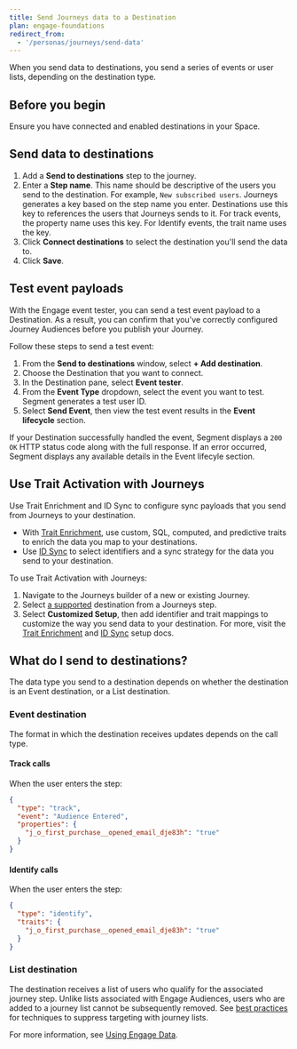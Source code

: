 ```yaml
---
title: Send Journeys data to a Destination
plan: engage-foundations
redirect_from:
  - '/personas/journeys/send-data'
---
```


When you send data to destinations, you send a series of events or user lists, depending on the destination type.

## Before you begin

Ensure you have connected and enabled destinations in your Space.

## Send data to destinations

1. Add a **Send to destinations** step to the journey.
2. Enter a **Step name**. This name should be descriptive of the users you send to the destination. For example, `New subscribed users`. Journeys generates a key based on the step name you enter. Destinations use this key to references the users that Journeys sends to it. For track events, the property name uses this key. For Identify events, the trait name uses the key.
3. Click **Connect destinations** to select the destination you'll send the data to.
4. Click **Save**.

## Test event payloads

With the Engage event tester, you can send a test event payload to a Destination. As a result, you can confirm that you've correctly configured Journey Audiences before you publish your Journey.

Follow these steps to send a test event:

1. From the **Send to destinations** window, select **+ Add destination**.
2. Choose the Destination that you want to connect.
3. In the Destination pane, select **Event tester**.
4. From the **Event Type** dropdown, select the event you want to test. Segment generates a test user ID.
5. Select **Send Event**, then view the test event results in the **Event lifecycle** section.

If your Destination successfully handled the event, Segment displays a `200 OK` HTTP status code along with the full response. If an error occurred, Segment displays any available details in the Event lifecyle section.

## Use Trait Activation with Journeys

Use Trait Enrichment and ID Sync to configure sync payloads that you send from Journeys to your destination.
-  With [Trait Enrichment](/docs/engage/trait-activation/trait-enrichment/), use custom, SQL, computed, and predictive traits to enrich the data you map to your destinations. 
- Use [ID Sync](/docs/engage/trait-activation/id-sync/) to select identifiers and a sync strategy for the data you send to your destination.

To use Trait Activation with Journeys:
1. Navigate to the Journeys builder of a new or existing Journey. 
2. Select [a supported](/docs/engage/trait-activation/trait-activation-setup/#set-up-a-destination) destination from a Journeys step.
3. Select **Customized Setup**, then add identifier and trait mappings to customize the way you send data to your destination. For more, visit the [Trait Enrichment](/docs/engage/trait-activation/trait-enrichment/#customized-setup/) and [ID Sync](/docs/engage/trait-activation/id-sync/#customized-setup/) setup docs.


## What do I send to destinations?

The data type you send to a destination depends on whether the destination is an Event destination, or a List destination.

### Event destination

The format in which the destination receives updates depends on the call type.

#### Track calls

When the user enters the step:

```json
{
  "type": "track",
  "event": "Audience Entered",
  "properties": {
    "j_o_first_purchase__opened_email_dje83h": "true"
  }
}
```

#### Identify calls

When the user enters the step:

```json
{
  "type": "identify",
  "traits": {
    "j_o_first_purchase__opened_email_dje83h": "true"
  }
}
```

### List destination

The destination receives a list of users who qualify for the associated journey step. Unlike lists associated with Engage Audiences, users who are added to a journey list cannot be subsequently removed. See [best practices](/docs/engage/journeys/faq-best-practices#suppress-targeting-with-journey-lists) for techniques to suppress targeting with journey lists.

For more information, see [Using Engage Data](/docs/engage/using-engage-data/).
